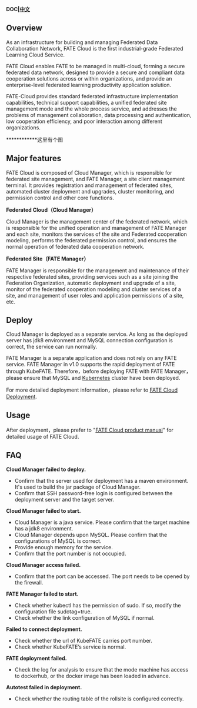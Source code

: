 **DOC|[中文](./README-CN.md)**

## Overview ##
As an infrastructure for building and managing Federated Data Collaboration Network, FATE Cloud is the first industrial-grade Federated Learning Cloud Service. 

FATE Cloud enables FATE to be managed in multi-cloud, forming a secure federated data network, designed to provide a secure and compliant data cooperation solutions across or within organizations, and provide an enterprise-level federated learning productivity application solution.

FATE-Cloud provides standard federated infrastructure implementation capabilities, technical support capabilities, a unified federated site management mode and the whole process service, and addresses the problems of management collaboration, data processing and authentication, low cooperation efficiency, and poor interaction among different organizations.

************这里有个图

## Major features ##
FATE Cloud is composed of Cloud Manager, which is responsible for federated site management, and FATE Manager, a site client management terminal. It provides registration and management of federated sites, automated cluster deployment and upgrades, cluster monitoring, and permission control and other core functions. 

**Federated Cloud（Cloud Manager）**

Cloud Manager is the management center of the federated network, which is responsible for the unified operation and management of FATE Manager and each site, monitors the services of the site and Federated cooperation modeling, performs the federated permission control, and ensures the normal operation of federated data cooperation network.

**Federated Site（FATE Manager）**

FATE Manager is responsible for the management and maintenance of their respective federated sites, providing services such as a site joining the Federation Organization, automatic deployment and upgrade of a site, monitor of the federated cooperation modeling and cluster services of a site, and management of user roles and application permissions of a site, etc.

## Deploy ##
Cloud Manager is deployed as a separate service. As long as the deployed server has jdk8 environment and MySQL connection configuration is correct, the service can run normally. 

FATE Manager is a separate application and does not rely on any FATE service. FATE Manager in v1.0 supports the rapid deployment of FATE through KubeFATE. Therefore，before deploying FATE with FATE Manager，please ensure that MySQL and [Kubernetes](http://kubernetes) cluster have been deployed. 

For more detailed deployment information，please refer to [FATE Cloud Deployment](http://deployment).

## Usage ##
After deployment，please prefer to "[FATE Cloud product manual](http://manual)" for detailed usage of FATE Cloud.

## FAQ ##
**Cloud Manager failed to deploy.**

- Confirm that the server used for deployment has a maven environment. It's used to build the jar package of Cloud Manager.
- Confirm that SSH password-free login is configured between the deployment server and the target server.

**Cloud Manager failed to start.**

- Cloud Manager is a java service. Please confirm that the target machine has a jdk8 environment.
- Cloud Manager depends upon MySQL. Please confirm that the configurations of MySQL is correct.
- Provide enough memory for the service.
- Confirm that the port number is not occupied.

**Cloud Manager access failed.**

- Confirm that the port can be accessed. The port needs to be opened by the firewall.

**FATE Manager failed to start.**

- Check whether kubectl has the permission of sudo. If so, modify the configuration file sudotag=true.
- Check whether the link configuration of MySQL if normal.

**Failed to connect deployment.**

- Check whether the url of KubeFATE carries port number.
- Check whether KubeFATE’s service is normal.

**FATE deployment failed.**

- Check the log for analysis to ensure that the mode machine has access to dockerhub, or the docker image has been loaded in advance.

**Autotest failed in deployment.**

- Check whether the routing table of the rollsite is configured correctly.
